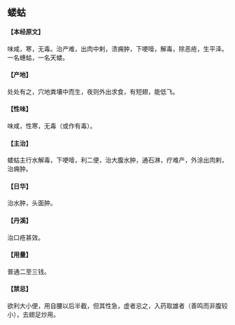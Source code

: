 ## 蝼蛄

#### 【本经原文】
味咸，寒，无毒。治产难，出肉中剌，溃痈肿，下哽噎，解毒，除恶疮，生平泽。一名蟪蛄，一名天蝼。
#### 【产地】
处处有之，穴地粪壤中而生，夜则外出求食，有短翅，能低飞。
#### 【性味】
味咸，性寒，无毒（或作有毒）。
#### 【主治】
蝼蛄主行水解毒，下哽噎，利二便，治大腹水肿，通石淋，疗难产，外涂出肉剌，治痈肿。
#### 【日华】
治水肿，头面肿。
#### 【丹溪】
治口疮甚效。
#### 【用量】
普通二至三钱。
#### 【禁忌】
欲利大小便，用自腰以后半截，但其性急，虚者忌之，入药取雄者（善鸣而非腹较小），去翅足炒用。